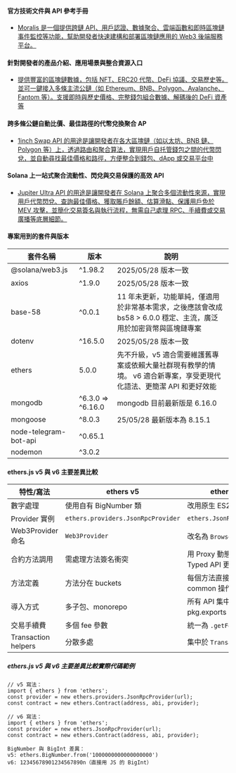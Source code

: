 #### 官方技術文件與 API 參考手冊

- [Moralis 是一個提供跨鏈 API、用戶認證、數據聚合、雲端函數和即時區塊鏈事件監控等功能，幫助開發者快速建構和部署區塊鏈應用的 Web3 後端服務平台。](https://docs.moralis.com/)

#### 針對開發者的產品介紹、應用場景與整合資源入口

- [提供豐富的區塊鏈數據，包括 NFT、ERC20 代幣、DeFi 協議、交易歷史等。並可一鍵接入多條主流公鏈（如 Ethereum、BNB、Polygon、Avalanche、Fantom 等）。支援即時與歷史價格、完整錢包組合數據、解碼後的 DeFi 資產等](https://developers.moralis.com/)

#### 跨多條公鏈自動比價、最佳路徑的代幣兌換聚合 AP

- [1inch Swap API 的用途是讓開發者在各大區塊鏈（如以太坊、BNB 鏈、Polygon 等）上，透過路由和聚合算法，實現用戶自托管錢包之間的代幣閃兌，並自動尋找最佳價格和路徑，方便整合到錢包、dApp 或交易平台中](https://portal.1inch.dev/documentation/apis/swap/classic-swap/quick-start)

#### Solana 上一站式聚合流動性、閃兌與交易保護的高效 API

- [Jupiter Ultra API 的用途是讓開發者在 Solana 上聚合多個流動性來源，實現用戶代幣閃兌、查詢最佳價格、獲取賬戶餘額、估算滑點、保護用戶免於 MEV 攻擊，並簡化交易簽名與執行流程，無需自己處理 RPC、手續費或交易廣播等底層細節。](https://dev.jup.ag/docs/ultra-api/)

#### 專案用到的套件與版本

| 套件名稱              | 版本              | 說明                                                                                                                 |
| --------------------- | ----------------- | -------------------------------------------------------------------------------------------------------------------- |
| @solana/web3.js       | ^1.98.2           | 2025/05/28 版本一致                                                                                                  |
| axios                 | ^1.9.0            | 2025/05/28 版本一致                                                                                                  |
| base-58               | ^0.0.1            | 11 年未更新，功能單純，僅適用於非常基本需求，之後應該會改成 bs58 > 6.0.0 穩定、主流，廣泛用於加密貨幣與區塊鏈專案    |
| dotenv                | ^16.5.0           | 2025/05/28 版本一致                                                                                                  |
| ethers                | 5.0.0             | 先不升級，v5 適合需要維護舊專案或依賴大量社群現有教學的情境。 v6 適合新專案，享受更現代化語法、更簡潔 API 和更好效能 |
| mongodb               | ^6.3.0 => ^6.16.0 | mongodb 目前最新版是 6.16.0                                                                                          |
| mongoose              | ^8.0.3            | 25/05/28 最新版本為 8.15.1                                                                                           |
| node-telegram-bot-api | ^0.65.1           |                                                                                                                      |
| nodemon               | ^3.0.2            |                                                                                                                      |

#### ethers.js v5 與 v6 主要差異比較

| 特性/寫法           | ethers v5                          | ethers v6                                 |
| ------------------- | ---------------------------------- | ----------------------------------------- |
| 數字處理            | 使用自有 BigNumber 類              | 改用原生 ES2020 BigInt                    |
| Provider 實例       | `ethers.providers.JsonRpcProvider` | `ethers.JsonRpcProvider`                  |
| Web3Provider 命名   | `Web3Provider`                     | 改名為 `BrowserProvider`                  |
| 合約方法調用        | 需處理方法簽名衝突                 | 用 Proxy 動態解析，Typed API 更簡潔       |
| 方法定義            | 方法分在 buckets                   | 每個方法直接掛載 less-common 操作         |
| 導入方式            | 多子包、monorepo                   | 所有 API 集中在主包，pkg.exports 支援細分 |
| 交易手續費          | 多個 fee 參數                      | 統一為 `.getFeeData()`                    |
| Transaction helpers | 分散多處                           | 集中於 `Transaction` 類                   |

##### ethers.js v5 與 v6 主要差異比較實際代碼範例

```
// v5 寫法：
import { ethers } from 'ethers';
const provider = new ethers.providers.JsonRpcProvider(url);
const contract = new ethers.Contract(address, abi, provider);
```

```
// v6 寫法：
import { ethers } from 'ethers';
const provider = new ethers.JsonRpcProvider(url);
const contract = new ethers.Contract(address, abi, provider);
```

```
BigNumber 與 BigInt 差異：
v5: ethers.BigNumber.from('1000000000000000000')
v6: 12345678901234567890n（直接用 JS 的 BigInt）
```
